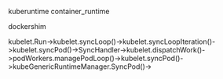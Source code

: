 
kuberuntime
container_runtime

dockershim


kubelet.Run->kubelet.syncLoop()->kubelet.syncLoopIteration()->kubelet.syncPod()->SyncHandler->kubelet.dispatchWork()->podWorkers.managePodLoop()->kubelet.syncPod()->kubeGenericRuntimeManager.SyncPod()->